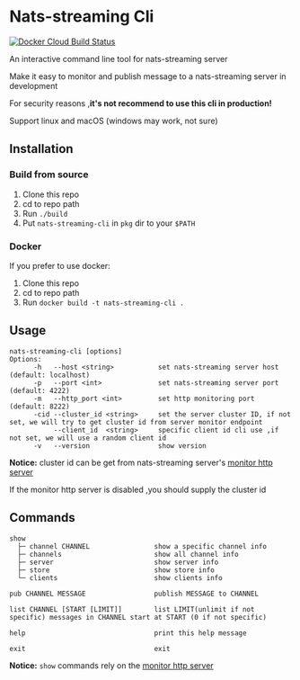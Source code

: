 # Nats-streaming Cli

[![Docker Cloud Build Status](https://img.shields.io/docker/cloud/build/apeirophobia/nats-streaming-cli.svg)](https://hub.docker.com/r/apeirophobia/nats-streaming-cli)


An interactive command line tool for nats-streaming server

Make it easy to monitor and publish message to a nats-streaming server in development

For security reasons ,**it's not recommend to use this cli in production!**

Support linux and macOS (windows may work, not sure)

## Installation

### Build from source
1. Clone this repo
1. cd to repo path
1. Run `./build`
1. Put `nats-streaming-cli` in `pkg` dir to your `$PATH`  

### Docker
If you prefer to use docker:
1. Clone this repo
1. cd to repo path
1. Run `docker build -t nats-streaming-cli .`


## Usage

```
nats-streaming-cli [options]
Options:
      -h   --host <string>           set nats-streaming server host (default: localhost)
      -p   --port <int>              set nats-streaming server port (default: 4222)
      -m   --http_port <int>         set http monitoring port (default: 8222)
      -cid --cluster_id <string>     set the server cluster ID, if not set, we will try to get cluster id from server monitor endpoint
           --client_id  <string>     specific client id cli use ,if not set, we will use a random client id
      -v   --version                 show version
```
**Notice:** cluster id can be get from  nats-streaming server's [monitor http server](https://github.com/nats-io/nats-streaming-server#monitoring)

If the monitor http server is disabled ,you should supply the cluster id

## Commands

```
show
  ├─ channel CHANNEL                show a specific channel info
  ├─ channels                       show all channel info
  ├─ server                         show server info
  ├─ store                          show store info
  └─ clients                        show clients info

pub CHANNEL MESSAGE                 publish MESSAGE to CHANNEL

list CHANNEL [START [LIMIT]]        list LIMIT(unlimit if not specific) messages in CHANNEL start at START (0 if not specific)

help                                print this help message

exit                                exit
```
**Notice:** `show` commands rely on the [monitor http server](https://github.com/nats-io/nats-streaming-server#monitoring) 
